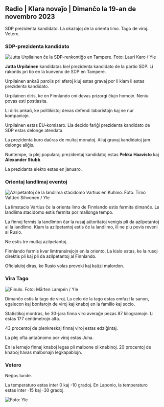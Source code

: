 ## Radio \| Klara novaĵo \| Dimanĉo la 19-an de novembro 2023

SDP prezidenta kandidato. La okazaĵoj de la orienta limo. Tago de viroj. Vetero.

### SDP-prezidenta kandidato

![Jutta Urpilainen ĉe la SDP-renkontiĝo en Tampere. Foto: Lauri Karo / Yle](https://images.cdn.yle.fi/image/upload/c_crop,h_3078,w_5472,x_0,y_536/ar_1.7777777777777777,c_fill,g_faces,h_6710,/0_r1_201,/0_pq_auto:eco/f_auto/fl_lossy/v1700390392/39-12029436559e5d3e7734)

**Jutta Urpilainen** kandidatas kiel prezidenta kandidato de la partio SDP. Li rakontis pri tio en la kunveno de SDP en Tampere.

Urpilainen ankaŭ parolis pri aferoj kiuj estas gravaj por li kiam li estas prezidenta kandidato.

Urpilainen diris, ke en Finnlando oni devas prizorgi ĉiujn homojn. Neniu povas esti postlasita.

Li diris ankaŭ, ke politikistoj devas defendi laboristojn kaj ne nur kompaniojn.

Urpilainen estas EU-komisaro. Lia decido fariĝi prezidenta kandidato de SDP estas delonge atendata.

La prezidenta kuro daŭras de multaj monatoj. Aliaj gravaj kandidatoj jam delonge aliĝis.

Nuntempe, la plej popularaj prezidentaj kandidatoj estas **Pekka Haavisto** kaj **Alexander** **Stubb**.

La prezidanta elekto estas en januaro.

### Orientaj landlimaj eventoj

![Azilpetantoj ĉe la landlima stacidomo Vartius en Kuhmo. Foto: Timo Valtteri Sihvonen / Yle](https://images.cdn.yle.fi/image/upload/c_crop,h_2312,w_4110,x_1360,y_535/ar_1.7777777777777777,c_fill,g_faces,g_6205,w_1360,y_535,/q_auto:eco/f_auto/fl_lossy/v1700313355/39-12026836558740e2c62a)

La limstacio Vartius ĉe la orienta limo de Finnlando estis fermita dimanĉe. La landlima stacidomo estis fermita por mallonga tempo.

La finnoj fermis la landlimon ĉar la rusaj aŭtoritatoj venigis pli da azilpetantoj al la landlimo. Kiam la azilpetantoj estis ĉe la landlimo, ili ne plu povis reveni al Rusio.

Ne estis tre multaj azilpetantoj.

Finnlando fermis kvar limtransirejojn en la oriento. La kialo estas, ke la rusoj direktis pli kaj pli da azilpetantoj al Finnlando.

Oficialuloj diras, ke Rusio volas provoki kaj kaŭzi malordon.

### Vira Tago

![Finulo. Foto: Mårten Lampén / Yle](https://images.cdn.yle.fi/image/upload/c_crop,h_3375,w_6000,x_0,y_164/ar_1.7777777777777777,c_fill,g_faces,h_6701/0d_1201/0d_1201/0d_1201.q_auto:eco/f_auto/fl_lossy/v1700042381/39-1200843655493de62883)

Dimanĉo estis la tago de viroj. La celo de la tago estas emfazi la sanon, egalecon kaj bonfarojn de viroj kaj knaboj en la familio kaj socio.

Statistikoj montras, ke 30-jara finna viro averaĝe pezas 87 kilogramojn. Li estas 177 centimetrojn alta.

43 procentoj de plenkreskaj finnaj viroj estas edziĝintaj.

La plej ofta antaŭnomo por viroj estas Juha.

En la lernejo finnaj knaboj legas pli malbone ol knabinoj. 20 procentoj de knaboj havas malbonajn legkapablojn.

### Vetero

Neĝos lunde.

La temperaturo estas inter 0 kaj -10 gradoj. En Laponio, la temperaturo estas inter -15 kaj -30 gradoj.

![ Foto: Yle](https://images.cdn.yle.fi/image/upload/c_crop,h_1080,w_1919,x_0,y_0/ar_1.777777777777777,c_fill,g_faces,h_675,w_1201/0dp_auto.:eco/f_auto/fl_lossy/v1700408413/39-1203034655a2c36dc32d)